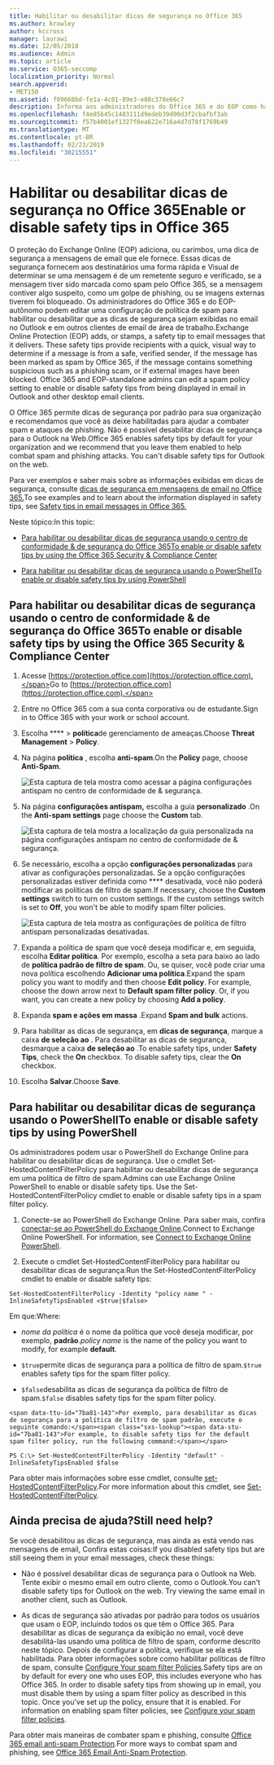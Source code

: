 ```yaml
---
title: Habilitar ou desabilitar dicas de segurança no Office 365
ms.author: krowley
author: kccross
manager: laurawi
ms.date: 12/05/2018
ms.audience: Admin
ms.topic: article
ms.service: O365-seccomp
localization_priority: Normal
search.appverid:
- MET150
ms.assetid: f09668bd-fe1a-4c01-89e3-e88c370e66c7
description: Informa aos administradores do Office 365 e do EOP como habilitar e desabilitar dicas de segurança em mensagens de email.
ms.openlocfilehash: f4e85b45c1483111d9edeb39d00d3f2cbafbf3ab
ms.sourcegitcommit: f57b4001ef1327f0ea622e716a4d7d78f1769b49
ms.translationtype: MT
ms.contentlocale: pt-BR
ms.lasthandoff: 02/23/2019
ms.locfileid: "30215551"
---
```

# <a name="enable-or-disable-safety-tips-in-office-365"></a><span data-ttu-id="7ba81-103">Habilitar ou desabilitar dicas de segurança no Office 365</span><span class="sxs-lookup"><span data-stu-id="7ba81-103">Enable or disable safety tips in Office 365</span></span>

<span data-ttu-id="7ba81-p101">O proteção do Exchange Online (EOP) adiciona, ou carimbos, uma dica de segurança a mensagens de email que ele fornece. Essas dicas de segurança fornecem aos destinatários uma forma rápida e Visual de determinar se uma mensagem é de um remetente seguro e verificado, se a mensagem tiver sido marcada como spam pelo Office 365, se a mensagem contiver algo suspeito, como um golpe de phishing, ou se imagens externas tiverem foi bloqueado. Os administradores do Office 365 e do EOP-autônomo podem editar uma configuração de política de spam para habilitar ou desabilitar que as dicas de segurança sejam exibidas no email no Outlook e em outros clientes de email de área de trabalho.</span><span class="sxs-lookup"><span data-stu-id="7ba81-p101">Exchange Online Protection (EOP) adds, or stamps, a safety tip to email messages that it delivers. These safety tips provide recipients with a quick, visual way to determine if a message is from a safe, verified sender, if the message has been marked as spam by Office 365, if the message contains something suspicious such as a phishing scam, or if external images have been blocked. Office 365 and EOP-standalone admins can edit a spam policy setting to enable or disable safety tips from being displayed in email in Outlook and other desktop email clients.</span></span> 
  
<span data-ttu-id="7ba81-p102">O Office 365 permite dicas de segurança por padrão para sua organização e recomendamos que você as deixe habilitadas para ajudar a combater spam e ataques de phishing. Não é possível desabilitar dicas de segurança para o Outlook na Web.</span><span class="sxs-lookup"><span data-stu-id="7ba81-p102">Office 365 enables safety tips by default for your organization and we recommend that you leave them enabled to help combat spam and phishing attacks. You can't disable safety tips for Outlook on the web.</span></span>
  
<span data-ttu-id="7ba81-109">Para ver exemplos e saber mais sobre as informações exibidas em dicas de segurança, consulte [dicas de segurança em mensagens de email no Office 365.](safety-tips-in-office-365.md)</span><span class="sxs-lookup"><span data-stu-id="7ba81-109">To see examples and to learn about the information displayed in safety tips, see [Safety tips in email messages in Office 365.](safety-tips-in-office-365.md)</span></span>
  
<span data-ttu-id="7ba81-110">Neste tópico:</span><span class="sxs-lookup"><span data-stu-id="7ba81-110">In this topic:</span></span>
  
- [<span data-ttu-id="7ba81-111">Para habilitar ou desabilitar dicas de segurança usando o centro de conformidade &amp; de segurança do Office 365</span><span class="sxs-lookup"><span data-stu-id="7ba81-111">To enable or disable safety tips by using the Office 365 Security &amp; Compliance Center</span></span>](enable-or-disable-safety-tips.md#SandCCsafetytip)
    
- [<span data-ttu-id="7ba81-112">Para habilitar ou desabilitar dicas de segurança usando o PowerShell</span><span class="sxs-lookup"><span data-stu-id="7ba81-112">To enable or disable safety tips by using PowerShell</span></span>](enable-or-disable-safety-tips.md#pshellsafetytip)
    
## <a name="to-enable-or-disable-safety-tips-by-using-the-office-365-security-amp-compliance-center"></a><span data-ttu-id="7ba81-113">Para habilitar ou desabilitar dicas de segurança usando o centro de conformidade &amp; de segurança do Office 365</span><span class="sxs-lookup"><span data-stu-id="7ba81-113">To enable or disable safety tips by using the Office 365 Security &amp; Compliance Center</span></span>
<span data-ttu-id="7ba81-114"><a name="SandCCsafetytip"> </a></span><span class="sxs-lookup"><span data-stu-id="7ba81-114"></span></span>

1. <span data-ttu-id="7ba81-115">Acesse [https://protection.office.com](https://protection.office.com).</span><span class="sxs-lookup"><span data-stu-id="7ba81-115">Go to [https://protection.office.com](https://protection.office.com).</span></span>
    
2. <span data-ttu-id="7ba81-116">Entre no Office 365 com a sua conta corporativa ou de estudante.</span><span class="sxs-lookup"><span data-stu-id="7ba81-116">Sign in to Office 365 with your work or school account.</span></span>
    
3. <span data-ttu-id="7ba81-117">Escolha \*\*\*\* \> **política**de gerenciamento de ameaças.</span><span class="sxs-lookup"><span data-stu-id="7ba81-117">Choose **Threat Management** \> **Policy**.</span></span> 
    
4. <span data-ttu-id="7ba81-118">Na página **política** , escolha **anti-spam**.</span><span class="sxs-lookup"><span data-stu-id="7ba81-118">On the **Policy** page, choose **Anti-Spam**.</span></span>
    
    ![Esta captura de tela mostra como acessar a página configurações antispam no centro de conformidade de &amp; segurança.](media/b8eb2ee3-2eb1-4ea2-b138-f6d7fb2e23de.png)
  
5. <span data-ttu-id="7ba81-120">Na página **configurações antispam,** escolha a guia **personalizado** .</span><span class="sxs-lookup"><span data-stu-id="7ba81-120">On the **Anti-spam settings** page choose the **Custom** tab.</span></span> 
    
    ![Esta captura de tela mostra a localização da guia personalizada na página configurações antispam no centro de conformidade de &amp; segurança.](media/1d688d23-e6f3-4de5-84a7-e8ce31786193.png)
  
6. <span data-ttu-id="7ba81-p103">Se necessário, escolha a opção **configurações personalizadas** para ativar as configurações personalizadas. Se a opção configurações personalizadas estiver definida como \*\*\*\* desativada, você não poderá modificar as políticas de filtro de spam.</span><span class="sxs-lookup"><span data-stu-id="7ba81-p103">If necessary, choose the **Custom settings** switch to turn on custom settings. If the custom settings switch is set to **Off**, you won't be able to modify spam filter policies.</span></span>
    
    ![Esta captura de tela mostra as configurações de política de filtro antispam personalizadas desativadas.](media/94f900ad-b556-4a31-a3ac-acfcd72e71b8.png)
  
7. <span data-ttu-id="7ba81-p104">Expanda a política de spam que você deseja modificar e, em seguida, escolha **Editar política**. Por exemplo, escolha a seta para baixo ao lado de **política padrão de filtro de spam**. Ou, se quiser, você pode criar uma nova política escolhendo **Adicionar uma política**.</span><span class="sxs-lookup"><span data-stu-id="7ba81-p104">Expand the spam policy you want to modify and then choose **Edit policy**. For example, choose the down arrow next to **Default spam filter policy**. Or, if you want, you can create a new policy by choosing **Add a policy**.</span></span>
    
8. <span data-ttu-id="7ba81-128">Expanda **spam e ações em massa** .</span><span class="sxs-lookup"><span data-stu-id="7ba81-128">Expand **Spam and bulk** actions.</span></span> 
    
9. <span data-ttu-id="7ba81-p105">Para habilitar as dicas de segurança, em **dicas de segurança**, marque a caixa **de seleção ao** . Para desabilitar as dicas de segurança, desmarque a caixa **de seleção ao** .</span><span class="sxs-lookup"><span data-stu-id="7ba81-p105">To enable safety tips, under **Safety Tips**, check the **On** checkbox. To disable safety tips, clear the **On** checkbox.</span></span> 
    
10. <span data-ttu-id="7ba81-131">Escolha **Salvar**.</span><span class="sxs-lookup"><span data-stu-id="7ba81-131">Choose **Save**.</span></span>
    
## <a name="to-enable-or-disable-safety-tips-by-using-powershell"></a><span data-ttu-id="7ba81-132">Para habilitar ou desabilitar dicas de segurança usando o PowerShell</span><span class="sxs-lookup"><span data-stu-id="7ba81-132">To enable or disable safety tips by using PowerShell</span></span>
<span data-ttu-id="7ba81-133"><a name="pshellsafetytip"> </a></span><span class="sxs-lookup"><span data-stu-id="7ba81-133"></span></span>

<span data-ttu-id="7ba81-p106">Os administradores podem usar o PowerShell do Exchange Online para habilitar ou desabilitar dicas de segurança. Use o cmdlet Set-HostedContentFilterPolicy para habilitar ou desabilitar dicas de segurança em uma política de filtro de spam.</span><span class="sxs-lookup"><span data-stu-id="7ba81-p106">Admins can use Exchange Online PowerShell to enable or disable safety tips. Use the Set-HostedContentFilterPolicy cmdlet to enable or disable safety tips in a spam filter policy.</span></span>
  
1. <span data-ttu-id="7ba81-p107">Conecte-se ao PowerShell do Exchange Online. Para saber mais, confira [conectar-se ao PowerShell do Exchange Online](http://go.microsoft.com/fwlink/p/?LinkId=396554).</span><span class="sxs-lookup"><span data-stu-id="7ba81-p107">Connect to Exchange Online PowerShell. For information, see [Connect to Exchange Online PowerShell](http://go.microsoft.com/fwlink/p/?LinkId=396554).</span></span>
    
2. <span data-ttu-id="7ba81-138">Execute o cmdlet Set-HostedContentFilterPolicy para habilitar ou desabilitar dicas de segurança:</span><span class="sxs-lookup"><span data-stu-id="7ba81-138">Run the Set-HostedContentFilterPolicy cmdlet to enable or disable safety tips:</span></span>
    
  ```
  Set-HostedContentFilterPolicy -Identity "policy name " -InlineSafetyTipsEnabled <$true|$false>
  ```

<span data-ttu-id="7ba81-139">Em que:</span><span class="sxs-lookup"><span data-stu-id="7ba81-139">Where:</span></span>
    
  -  <span data-ttu-id="7ba81-140">*nome da política* é o nome da política que você deseja modificar, por exemplo, **padrão**.</span><span class="sxs-lookup"><span data-stu-id="7ba81-140">*policy name*  is the name of the policy you want to modify, for example **default**.</span></span>
    
  -  <span data-ttu-id="7ba81-141">`$true`permite dicas de segurança para a política de filtro de spam.</span><span class="sxs-lookup"><span data-stu-id="7ba81-141">`$true` enables safety tips for the spam filter policy.</span></span> 
    
  -  <span data-ttu-id="7ba81-142">`$false`desabilita as dicas de segurança da política de filtro de spam.</span><span class="sxs-lookup"><span data-stu-id="7ba81-142">`$false` disables safety tips for the spam filter policy.</span></span> 
    
    <span data-ttu-id="7ba81-143">Por exemplo, para desabilitar as dicas de segurança para a política de filtro de spam padrão, execute o seguinte comando:</span><span class="sxs-lookup"><span data-stu-id="7ba81-143">For example, to disable safety tips for the default spam filter policy, run the following command:</span></span>
    
  ```
  PS C:\> Set-HostedContentFilterPolicy -Identity "default" -InlineSafetyTipsEnabled $false
  ```

<span data-ttu-id="7ba81-144">Para obter mais informações sobre esse cmdlet, consulte [set-HostedContentFilterPolicy](https://technet.microsoft.com/library/jj200781.aspx).</span><span class="sxs-lookup"><span data-stu-id="7ba81-144">For more information about this cmdlet, see [Set-HostedContentFilterPolicy](https://technet.microsoft.com/library/jj200781.aspx).</span></span>
    
## <a name="still-need-help"></a><span data-ttu-id="7ba81-145">Ainda precisa de ajuda?</span><span class="sxs-lookup"><span data-stu-id="7ba81-145">Still need help?</span></span>
<span data-ttu-id="7ba81-146"><a name="pshellsafetytip"> </a></span><span class="sxs-lookup"><span data-stu-id="7ba81-146"></span></span>

<span data-ttu-id="7ba81-147">Se você desabilitou as dicas de segurança, mas ainda as está vendo nas mensagens de email, Confira estas coisas:</span><span class="sxs-lookup"><span data-stu-id="7ba81-147">If you disabled safety tips but are still seeing them in your email messages, check these things:</span></span>
  
- <span data-ttu-id="7ba81-p108">Não é possível desabilitar dicas de segurança para o Outlook na Web. Tente exibir o mesmo email em outro cliente, como o Outlook.</span><span class="sxs-lookup"><span data-stu-id="7ba81-p108">You can't disable safety tips for Outlook on the web. Try viewing the same email in another client, such as Outlook.</span></span>
    
- <span data-ttu-id="7ba81-p109">As dicas de segurança são ativadas por padrão para todos os usuários que usam o EOP, incluindo todos os que têm o Office 365. Para desabilitar as dicas de segurança da exibição no email, você deve desabilitá-las usando uma política de filtro de spam, conforme descrito neste tópico. Depois de configurar a política, verifique se ela está habilitada. Para obter informações sobre como habilitar políticas de filtro de spam, consulte [Configure Your spam filter Policies](https://technet.microsoft.com/library/jj200684.aspx).</span><span class="sxs-lookup"><span data-stu-id="7ba81-p109">Safety tips are on by default for every one who uses EOP, this includes everyone who has Office 365. In order to disable safety tips from showing up in email, you must disable them by using a spam filter policy as described in this topic. Once you've set up the policy, ensure that it is enabled. For information on enabling spam filter policies, see [Configure your spam filter policies](https://technet.microsoft.com/library/jj200684.aspx).</span></span>
    
<span data-ttu-id="7ba81-154">Para obter mais maneiras de combater spam e phishing, consulte [Office 365 email anti-spam Protection](anti-spam-protection.md).</span><span class="sxs-lookup"><span data-stu-id="7ba81-154">For more ways to combat spam and phishing, see [Office 365 Email Anti-Spam Protection](anti-spam-protection.md).</span></span>
  

